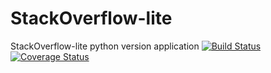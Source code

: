 # StackOverflow-lite
StackOverflow-lite python version application
[![Build Status](https://travis-ci.org/celestemiriams/StackOverflow-lite.svg?branch=questions)](https://travis-ci.org/celestemiriams/StackOverflow-lite)
[![Coverage Status](https://coveralls.io/repos/github/celestemiriams/StackOverflow-lite/badge.svg?branch=questions)](https://coveralls.io/github/celestemiriams/StackOverflow-lite?branch=questions)
